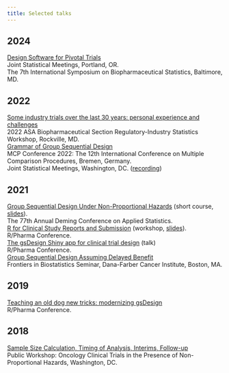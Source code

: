 ```yaml
---
title: Selected talks
---
```


<style>
ul { padding-inline-start: 0px; list-style-type: none; }
.article-content > ul > li { margin-bottom: 25px; }
</style>

## 2024

- [Design Software for Pivotal Trials](/talks/design-software-pivotal-trials/)
  - Joint Statistical Meetings, Portland, OR.
  - The 7th International Symposium on Biopharmaceutical Statistics, Baltimore, MD.

## 2022

- [Some industry trials over the last 30 years: personal experience and challenges](/talks/industry-trials-30-years-biop/)
  - 2022 ASA Biopharmaceutical Section Regulatory-Industry Statistics Workshop, Rockville, MD.
- [Grammar of Group Sequential Design](/talks/grammar-of-gsd-bremen/)
  - MCP Conference 2022: The 12th International Conference on Multiple Comparison Procedures, Bremen, Germany.
  - Joint Statistical Meetings, Washington, DC. ([recording](https://youtu.be/8s6puf2OPeQ))

## 2021

- [Group Sequential Design Under Non-Proportional Hazards](https://keaven.github.io/gsd-deming/)
  (short course, [slides](https://keaven.github.io/gsd-deming/slides/)).
  - The 77th Annual Deming Conference on Applied Statistics.
- [R for Clinical Study Reports and Submission](https://r4csr.org/)
  (workshop, [slides](https://r4csr.org/slides/workshop-slides.html)).
  - R/Pharma Conference.
- [The gsDesign Shiny app for clinical trial design](https://rinpharma.com/publication/rinpharma_246/) (talk)
  - R/Pharma Conference.
- [Group Sequential Design Assuming Delayed Benefit](https://www.youtube.com/watch?v=DhwZOX5uMKU)
  - Frontiers in Biostatistics Seminar, Dana-Farber Cancer Institute, Boston, MA.

## 2019

- [Teaching an old dog new tricks: modernizing gsDesign](https://rinpharma.com/publication/rinpharma_72/)
  - R/Pharma Conference.

## 2018

- [Sample Size Calculation, Timing of Analysis, Interims, Follow-up](https://www.youtube.com/watch?v=npufYAHeoxk)
  - Public Workshop: Oncology Clinical Trials in the Presence of Non-Proportional Hazards, Washington, DC.
